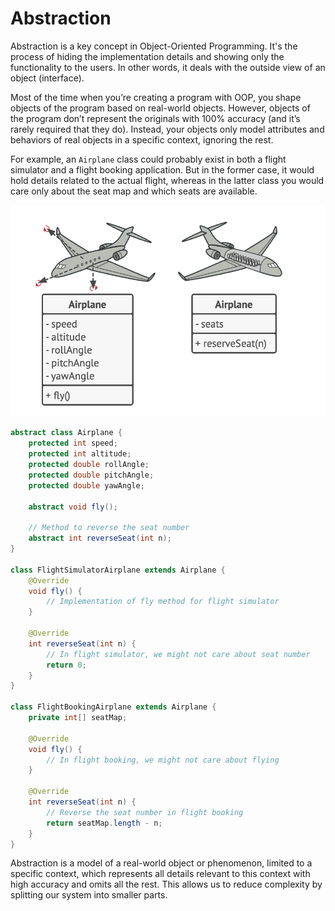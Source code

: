 # Abstraction

Abstraction is a key concept in Object-Oriented Programming. It's the process of hiding the implementation details and showing only the functionality to the users. In other words, it deals with the outside view of an object (interface).

Most of the time when you’re creating a program with OOP, you shape objects of the program based on real-world objects. However, objects of the program don’t represent the originals with 100% accuracy (and it’s rarely required that they do). Instead, your objects only model attributes and behaviors of real objects in a specific context, ignoring the rest.

For example, an `Airplane` class could probably exist in both a flight simulator and a flight booking application. But in the former case, it would hold details related to the actual flight, whereas in the latter class you would care only about the seat map and which seats are available.

![alt text](image.png)

```java
abstract class Airplane {
    protected int speed;
    protected int altitude;
    protected double rollAngle;
    protected double pitchAngle;
    protected double yawAngle;

    abstract void fly();

    // Method to reverse the seat number
    abstract int reverseSeat(int n);
}

class FlightSimulatorAirplane extends Airplane {
    @Override
    void fly() {
        // Implementation of fly method for flight simulator
    }

    @Override
    int reverseSeat(int n) {
        // In flight simulator, we might not care about seat number
        return 0;
    }
}

class FlightBookingAirplane extends Airplane {
    private int[] seatMap;

    @Override
    void fly() {
        // In flight booking, we might not care about flying
    }

    @Override
    int reverseSeat(int n) {
        // Reverse the seat number in flight booking
        return seatMap.length - n;
    }
}
```

Abstraction is a model of a real-world object or phenomenon, limited to a specific context, which represents all details relevant to this context with high accuracy and omits all the rest. This allows us to reduce complexity by splitting our system into smaller parts.

